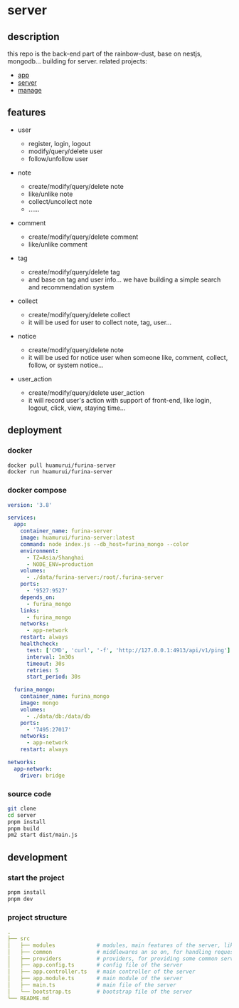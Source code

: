 # server

## description

this repo is the back-end part of the rainbow-dust, base on nestjs, mongodb... building for server.
related projects:

- [app](https://github.com/rainbow-dust/app)
- [server](https://github.com/rainbow-dust/server)
- [manage](https://github.com/rainbow-dust/manage)

## features

- user
  - register, login, logout
  - modify/query/delete user
  - follow/unfollow user

- note
  - create/modify/query/delete note
  - like/unlike note
  - collect/uncollect note
  - ......
- comment
  - create/modify/query/delete comment
  - like/unlike comment
- tag
  - create/modify/query/delete tag
  - and base on tag and user info... we have building a simple search and recommendation system
- collect
  - create/modify/query/delete collect
  - it will be used for user to collect note, tag, user...
- notice
  - create/modify/query/delete note
  - it will be used for notice user when someone like, comment, collect, follow, or system notice...
- user_action
  - create/modify/query/delete user_action
  - it will record user's action with support of front-end, like login, logout, click, view, staying time...  

## deployment

### docker

```bash
docker pull huamurui/furina-server
docker run huamurui/furina-server
```

### docker compose

```yaml
version: '3.8'

services:
  app:
    container_name: furina-server
    image: huamurui/furina-server:latest
    command: node index.js --db_host=furina_mongo --color
    environment:
      - TZ=Asia/Shanghai
      - NODE_ENV=production
    volumes:
      - ./data/furina-server:/root/.furina-server
    ports:
      - '9527:9527'
    depends_on:
      - furina_mongo
    links:
      - furina_mongo
    networks:
      - app-network
    restart: always
    healthcheck:
      test: ['CMD', 'curl', '-f', 'http://127.0.0.1:4913/api/v1/ping']
      interval: 1m30s
      timeout: 30s
      retries: 5
      start_period: 30s

  furina_mongo:
    container_name: furina_mongo
    image: mongo
    volumes:
      - ./data/db:/data/db
    ports:
      - '7495:27017'
    networks:
      - app-network
    restart: always

networks:
  app-network:
    driver: bridge
```

### source code

```bash
git clone
cd server
pnpm install
pnpm build
pm2 start dist/main.js
```

## development

### start the project

```bash
pnpm install
pnpm dev
```

### project structure

```yaml
.
├── src
│   ├── modules             # modules, main features of the server, like user, post, comment... each module has its own folder, and contains model, controller, service...
│   ├── common              # middlewares an so on, for handling request and response
│   ├── providers           # providers, for providing some common services, like database, cache, logger...
│   ├── app.config.ts       # config file of the server
│   ├── app.controller.ts   # main controller of the server
│   ├── app.module.ts       # main module of the server
│   ├── main.ts             # main file of the server
│   └── bootstrap.ts        # bootstrap file of the server
└── README.md
```

